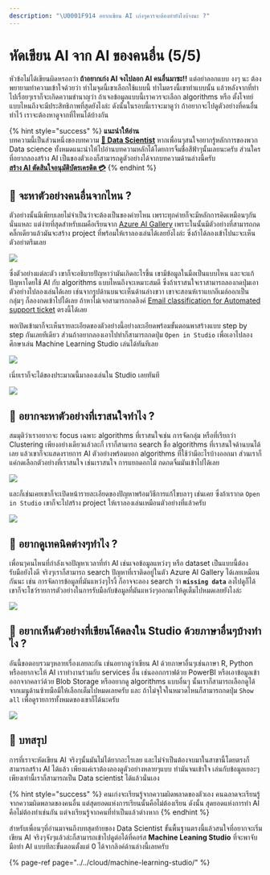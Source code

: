 ```yaml
---
description: "\U0001F914 อยากเขียน AI เก่งๆควรจะต้องทำยังไงบ้างนะ ?"
---
```


# หัดเขียน AI จาก AI ของคนอื่น \(5/5\)

หัวข้อไม่ได้เขียนผิดหรอกว่า **ถ้าอยากเก่ง AI จงไปลอก AI คนอื่นมาซะ!!** แต่อย่าลอกแบบ งงๆ นะ ต้องพยายามทำความเข้าใจด้วยว่า ทำไมจุดนี้เขาเลือกใช้แบบนี้ ทำไมตรงนี้เขาทำแบบนั้น แล้วหลังจากที่ทำไปเรื่อยๆเราก็จะเกิดความชำนาญว่า ถ้าเจอข้อมูลแบบนี้เราควรจะเลือก algorithms หรือ ตั้งโจทย์แบบไหนถึงจะมีประสิทธิภาพที่สุดยังไงล่ะ ดังนั้นในรอบนี้เราจะมาดูว่า ถ้าอยากจะไปดูตัวอย่างที่คนอื่นทำไว้ เราจะต้องหาดูจากที่ไหนได้บ้างกัน

{% hint style="success" %}
**แนะนำให้อ่าน**  
บทความนี้เป็นส่วนหนึ่งของบทความ [**👶 Data Scientist**](https://saladpuk.gitbook.io/learn/basic/data-scientist) หากเพื่อนๆสนใจอยากรู้หลักการของพวก Data science ทั้งหมดแนะนำให้ไปอ่านบทความหลักได้โดยการจิ้มชื่อสีฟ้าๆนั้นเลยนะครับ ส่วนใครที่อยากลองสร้าง AI เป็นของตัวเองก็สามารถดูตัวอย่างได้จากบทความด้านล่างนี้ครับ  
[**สร้าง AI ตัดสินใจอนุมัติบัตรเครดิต 💳**](https://saladpuk.gitbook.io/learn/cloud/machine-learning-studio/credit-risk)
{% endhint %}

## 🤔 จะหาตัวอย่างคนอื่นจากไหน ?

ตัวอย่างนั้นมีเพียบเลยไม่จำเป็นว่าจะต้องเป็นของค่ายไหน เพราะทุกค่ายก็จะมีหลักการคิดเหมือนๆกันนั่นแหละ แต่ง่ายที่สุดสำหรับผมคือเรียนจาก [Azure AI Gallery](https://gallery.azure.ai/) เพราะในนั้นมีตัวอย่างที่สามารถกดคลิ๊กเดียวแล้วมันจะสร้าง project ที่พร้อมให้เราลองเล่นได้เลยยังไงล่ะ ซึ่งถ้าได้ลองเข้าไปนะจะเห็นตัวอย่าตรึมเลย

![](../../.gitbook/assets/image%20%28184%29.png)

ซึ่งตัวอย่างแต่ละตัว เขาก็จะอธิบายปัญหาว่ามันเกิดอะไรขึ้น เขามีข้อมูลในมือเป็นแบบไหน และจะแก้ปัญหาโดยใช้ AI กับ algorithms แบบไหนถึงจะเหมาะสมดี ซึ่งถ้าเราสนใจเราสามารถลองกดปุ่มเอาตัวอย่างไปลองเล่นได้เลย เช่นจากรูปด้านบนจะเห็นด้านล่างขวา เขาจะสอนห้เราแยกอีเมล์ออกเป็นกลุ่มๆ ก็ลองกดเข้าไปได้เลย ถ้าหาไม่เจอสามารถกดลิงค์ [Email classification for Automated support ticket](https://gallery.azure.ai/Experiment/Email-Classification-for-Automated-Support-Ticket-Generation-Step-1-of-2-Train-and-Evaluate-Models-3) ตรงนี้ได้เลย

พอเปิดเข้ามาก็จะเห็นรายละเอียดของตัวอย่างนี้อย่างละเอียดพร้อมขั้นตอนพาสร้างแบบ step by step กันเลยทีเดียว ส่วนถ้าอยากลองเอาไปทำก็สามารถกดปุ่ม `Open in Studio` เพื่อเอาไปลองศึกษาเล่น Machine Learning Studio เล่นได้ทันทีเลย

![](../../.gitbook/assets/image%20%2814%29.png)

เนี่ยเราก็จะได้ของประมาณนี้มาลองเล่นใน Studio เลยทันที

![](../../.gitbook/assets/image%20%2820%29.png)

## 🤔 อยากจะหาตัวอย่างที่เราสนใจทำไง ?

สมมุติว่าเราอยากจะ focus เฉพาะ algorithms ที่เราสนใจเช่น การจัดกลุ่ม หรือที่เรียกว่า Clustering เพียงอย่างเดียวแล้วละก็ เราก็สามารถ search ชื่อ algorithms ที่เราสนใจด้านบนได้เลย แล้วเขาก็จะแสดงรายการ AI ตัวอย่างพร้อมบอก algorithms ที่ใช้ว่ามีอะไรบ้างออกมา ส่วนเราก็แค่กดเลือกตัวอย่างที่เราสนใจ เช่นเราสนใจ การแยกดอกไม้ กดกดจิ้มมันเข้าไปได้เลย

![](../../.gitbook/assets/image%20%28110%29.png)

และก็เช่นเคยเขาก็จะเปิดหน้ารายละเอียดของปัญหาพร้อมวิธีการแก้ไขบลาๆ เช่นเคย ซึ่งถ้าเรากด `Open in Studio` เขาก็จะไปสร้าง project ให้เราลองเล่นเหมือนตัวอย่างที่แล้วครับ

![](../../.gitbook/assets/image%20%28215%29.png)

## 🤔 อยากดูเทคนิคต่างๆทำไง ?

เพื่อนๆคนไหนที่กำลังเจอปัญหาเวลาที่ทำ AI เช่นเจอข้อมูลแหว่งๆ หรือ dataset เป็นแบบนี้ต้องรับมือยังไงดี จริงๆเราก็สามารถ search ปัญหาที่เราติดอยู่ในตัว Azure AI Gallery ได้เลยเหมือนกันนะ เช่น การจัดการข้อมูลที่มันแหว่งๆไรงี้ ก็อาจจะลอง search ว่า **`missing data`** ลงไปดูก็ได้ เขาก็จะโชว์รายการตัวอย่างในการรับมือกับข้อมูลที่มันแหว่งๆออกมาให้ดูเต็มไปหมดเลยยังไงล่ะ

![](../../.gitbook/assets/image%20%28302%29.png)

## 🤔 อยากเห็นตัวอย่างที่เขียนโค้ดลงใน Studio ด้วยภาษาอื่นๆบ้างทำไง ?

อันนี้ขอตอบรวมๆหลายเรื่องเลยละกัน เช่นอยากดูว่าเขียน AI ด้วยภาษาอื่นๆเช่นภาษา R, Python หรืออยากจะให้ AI เราทำงานร่วมกับ services อื่น เช่นออกกราฟด้วย PowerBI หรือเอาข้อมูลเข้าออกจากคลาว์ด้วย Blob Storage หรืออยากดู algorithms แบบอื่นๆ นั้นเราก็สามารถเลือกดูได้จากเมนูด้านซ้ายมือมีให้เลือกเต็มไปหมดเลยครับ และ ถ้าไม่จุใจในหมวดไหนก็สามารถกดปุ่ม `Show all` เพื่อดูรายการทั้งหมดของเขาก็ได้นะครับ

![](../../.gitbook/assets/image%20%28123%29.png)

## 🎯 บทสรุป

การที่เราจะหัดเขียน AI จริงๆนั้นมันไม่ได้ยากอะไรเลย และไม่จำเป็นต้องจบมาในสาขานี้โดยตรงก็สามารถสร้าง AI ได้แล้ว เพียงแค่เราต้องลองดูตัวอย่างหลายๆแบบ ทำมันจนเข้าใจ เล่นกับข้อมูลเยอะๆเพียงเท่านี้เราก็สามารถเป็น Data scientist ได้แล้วนั่นเอง

{% hint style="success" %}
คนเก่งจะเรียนรู้จากความผิดพลาดของตัวเอง คนฉลาดจะเรียนรู้จากความผิดพลาดของคนอื่น แต่สุดยอดแห่งการเรียนนั้นคือไม่ต้องเรียน ดังนั้น สุดยอดแห่งการทำ AI คือไม่ต้องทำเช่นกัน แต่จงเรียนรู้จากคนที่ทำเป็นแล้วต่างหาก
{% endhint %}

สำหรับเพื่อนๆที่อ่านมาจนถึงบทสุดท้ายของ Data Scientist ขั้นพื้นฐานตรงนี้แล้วสนใจที่อยากจะเริ่มเขียน AI จริงๆจังๆแล้วล่ะก็สามารถเข้าไปดูต่อได้ที่คอร์ส **Machine Leaning Studio** ที่จะพาจับมือทำ AI แบบทีละขั้นตอนตั้งแต่ 0 ได้จากลิงค์ด้านล่างนี้เลยครับ

{% page-ref page="../../cloud/machine-learning-studio/" %}

